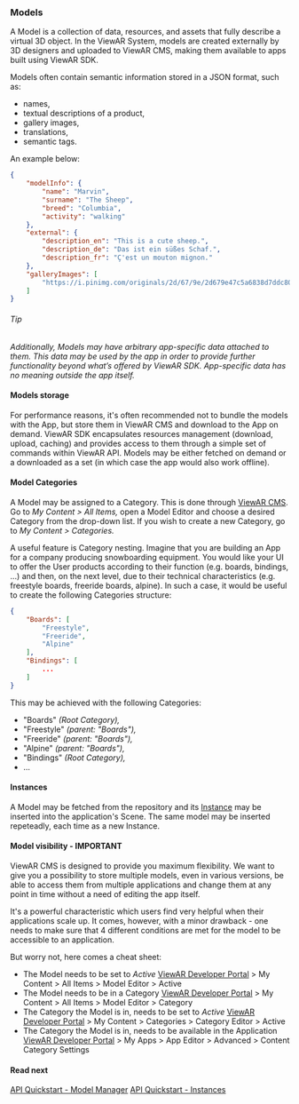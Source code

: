 ### Models
A Model is a collection of data, resources, and assets that fully describe a virtual 3D object. In the ViewAR System, models are created externally by 3D designers and uploaded to ViewAR CMS, making them available to apps built using ViewAR SDK.

Models often contain semantic information stored in a JSON format, such as:
* names,
* textual descriptions of a product,
* gallery images,
* translations,
* semantic tags.

An example below:
```json
{
    "modelInfo": {
        "name": "Marvin",
        "surname": "The Sheep",
        "breed": "Columbia",
        "activity": "walking"
    },
    "external": {
        "description_en": "This is a cute sheep.",
        "description_de": "Das ist ein süßes Schaf.",
        "description_fr": "Ç'est un mouton mignon."
    },
    "galleryImages": [
        "https://i.pinimg.com/originals/2d/67/9e/2d679e47c5a6838d7ddc80935593637b.jpg"
    ]
}
```

###### Tip
_Additionally, Models may have arbitrary app-specific data attached to them. This data may be used by the app in order to provide further functionality beyond what’s offered by ViewAR SDK. App-specific data has no meaning outside the app itself._

#### Models storage
For performance reasons, it's often recommended not to bundle the models with the App, but store them in ViewAR CMS and download to the App on demand. ViewAR SDK encapsulates resources management (download, upload, caching) and provides access to them through a simple set of commands within ViewAR API. Models may be either fetched on demand or a downloaded as a set (in which case the app would also work offline).

#### Model Categories
A Model may be assigned to a Category. This is done through [ViewAR CMS](https://developer.viewar.com/model/list). Go to _My Content > All Items,_ open a Model Editor and choose a desired Category from the drop-down list. If you wish to create a new Category, go to _My Content > Categories._

A useful feature is Category nesting. Imagine that you are building an App for a company producing snowboarding equipment. You would like your UI to offer the User products according to their function (e.g. boards, bindings, ...) and then, on the next level, due to their technical characteristics (e.g. freestyle boards, freeride boards, alpine). In such a case, it would be useful to create the following Categories structure:

```json
{
    "Boards": [
        "Freestyle",
        "Freeride",
        "Alpine"
    ],
    "Bindings": [
        ...
    ]
}
```

This may be achieved with the following Categories:
* "Boards" _(Root Category),_
* "Freestyle" _(parent: "Boards"),_
* "Freeride" _(parent: "Boards"),_
* "Alpine" _(parent: "Boards"),_
* "Bindings" _(Root Category),_
* ...


#### Instances
A Model may be fetched from the repository and its [Instance](sdk/sdk--api-quickstart/sdk--api-quickstart--instances.md) may be inserted into the application's Scene. The same model may be inserted repeteadly, each time as a new Instance.

#### Model visibility - IMPORTANT
ViewAR CMS is designed to provide you maximum flexibility. We want to give you a possibility to store multiple models, even in various versions, be able to access them from multiple applications and change them at any point in time without a need of editing the app itself.

It's a powerful characteristic which users find very helpful when their applications scale up.
It comes, however, with a minor drawback - one needs to make sure that 4 different conditions are met for the model to be accessible to an application.

But worry not, here comes a cheat sheet:

* The Model needs to be set to _Active_
[ViewAR Developer Portal](https://developer.viewar.com) > My Content > All Items > Model Editor > Active
* The Model needs to be in a Category
[ViewAR Developer Portal](https://developer.viewar.com) > My Content > All Items > Model Editor > Category
* The Category the Model is in, needs to be set to _Active_
[ViewAR Developer Portal](https://developer.viewar.com) > My Content > Categories > Category Editor > Active
* The Category the Model is in, needs to be available in the Application
[ViewAR Developer Portal](https://developer.viewar.com) > My Apps > App Editor > Advanced > Content Category Settings


#### Read next
[API Quickstart - Model Manager](sdk/sdk--api-quickstart/sdk--api-quickstart--model-manager.md)
[API Quickstart - Instances](sdk/sdk--api-quickstart/sdk--api-quickstart--instances.md)

